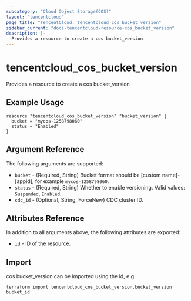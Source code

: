 ```yaml
---
subcategory: "Cloud Object Storage(COS)"
layout: "tencentcloud"
page_title: "TencentCloud: tencentcloud_cos_bucket_version"
sidebar_current: "docs-tencentcloud-resource-cos_bucket_version"
description: |-
  Provides a resource to create a cos bucket_version
---
```


# tencentcloud_cos_bucket_version

Provides a resource to create a cos bucket_version

## Example Usage

```hcl
resource "tencentcloud_cos_bucket_version" "bucket_version" {
  bucket = "mycos-1258798060"
  status = "Enabled"
}
```

## Argument Reference

The following arguments are supported:

* `bucket` - (Required, String) Bucket format should be [custom name]-[appid], for example `mycos-1258798060`.
* `status` - (Required, String) Whether to enable versioning. Valid values: `Suspended`, `Enabled`.
* `cdc_id` - (Optional, String, ForceNew) CDC cluster ID.

## Attributes Reference

In addition to all arguments above, the following attributes are exported:

* `id` - ID of the resource.



## Import

cos bucket_version can be imported using the id, e.g.

```
terraform import tencentcloud_cos_bucket_version.bucket_version bucket_id
```

